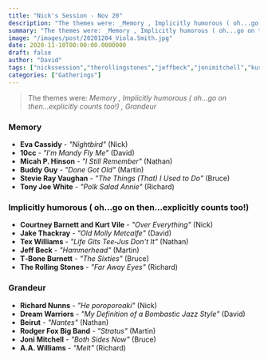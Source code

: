 ```yaml
---
title: "Nick's Session - Nov 20"
description: "The themes were: _Memory , Implicitly humorous ( oh...go on then...explicitly counts too!) , Grandeur_"
summary: "The themes were: _Memory , Implicitly humorous ( oh...go on then...explicitly counts too!) , Grandeur_"
image: "/images/post/20201204_Viola.Smith.jpg"
date: 2020-11-10T00:00:00.0000000
draft: false
author: "David"
tags: ["nickssession","therollingstones","jeffbeck","jonimitchell","kurtvile","tonyjoewhite","10cc","buddyguy","aawilliams","courtneybarnett","beirut","evacassidy","texwilliams","stevierayvaughan","micahphinson","jakethackray","richardnunns","t‐boneburnett","dreamwarriors","rodgerfoxbigband"]
categories: ["Gatherings"]
---
```

> The themes were: _Memory , Implicitly humorous ( oh...go on then...explicitly counts too!) , Grandeur_
### Memory 
- **Eva Cassidy** - _"Nightbird"_ (Nick)
- **10cc** - _"I'm Mandy Fly Me"_ (David)
- **Micah P. Hinson** - _"I Still Remember"_ (Nathan)
- **Buddy Guy** - _"Done Got Old"_ (Martin)
- **Stevie Ray Vaughan** - _"The Things (That) I Used to Do"_ (Bruce)
- **Tony Joe White** - _"Polk Salad Annie"_ (Richard)
### Implicitly humorous ( oh...go on then...explicitly counts too!) 
- **Courtney Barnett and Kurt Vile** - _"Over Everything"_ (Nick)
- **Jake Thackray** - _"Old Molly Metcalfe"_ (David)
- **Tex Williams** - _"Life Gits Tee‐Jus Don't It"_ (Nathan)
- **Jeff Beck** - _"Hammerhead"_ (Martin)
- **T‐Bone Burnett** - _"The Sixties"_ (Bruce)
- **The Rolling Stones** - _"Far Away Eyes"_ (Richard)
### Grandeur
- **Richard Nunns** - _"He poroporoaki"_ (Nick)
- **Dream Warriors** - _"My Definition of a Bombastic Jazz Style"_ (David)
- **Beirut** - _"Nantes"_ (Nathan)
- **Rodger Fox Big Band** - _"Stratus"_ (Martin)
- **Joni Mitchell** - _"Both Sides Now"_ (Bruce)
- **A.A. Williams** - _"Melt"_ (Richard)
